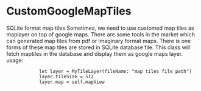 # CustomGoogleMapTiles
SQLite format map tiles
Sometimes, we need to use customed map tiles as maplayer on top of google maps. There are some tools in the market which can generated map tiles from pdf or imaginary format maps. There is one forms of these map tiles are stored in SQLite database file. This class will fetch maptiles in the database and display them as google maps layer.
usage:

                let layer = MyTileLayer(fileName: "map tiles file path")
                layer.tileSize = 512
                layer.map = self.mapView


